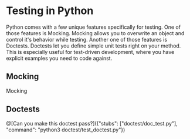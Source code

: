 # Testing in Python

Python comes with a few unique features specifically for testing.
One of those features is Mocking.
Mocking allows you to overwrite an object and control it's behavior while testing.
Another one of those features is Doctests.
Doctests let you define simple unit tests right on your method.
This is especially useful for test-driven development, where you have explicit examples you need to code against.

## Mocking
Mocking

## Doctests
@[Can you make this doctest pass?]({"stubs": ["doctest/doc_test.py"], "command": "python3 doctest/test_doctest.py"})